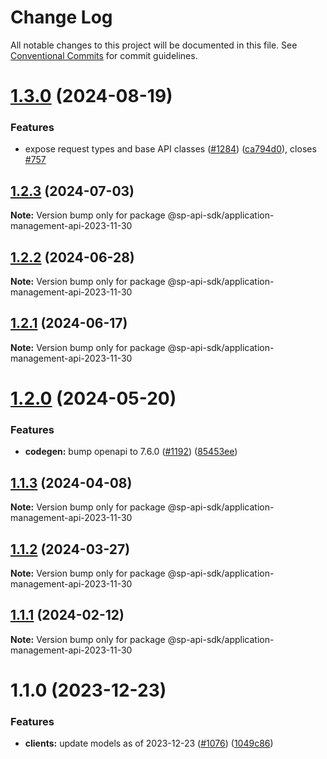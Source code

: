 # Change Log

All notable changes to this project will be documented in this file.
See [Conventional Commits](https://conventionalcommits.org) for commit guidelines.

# [1.3.0](https://github.com/bizon/selling-partner-api-sdk/compare/@sp-api-sdk/application-management-api-2023-11-30@1.2.3...@sp-api-sdk/application-management-api-2023-11-30@1.3.0) (2024-08-19)

### Features

* expose request types and base API classes ([#1284](https://github.com/bizon/selling-partner-api-sdk/issues/1284)) ([ca794d0](https://github.com/bizon/selling-partner-api-sdk/commit/ca794d023bcb7b0177de0fdae93ae1aaa7ac3670)), closes [#757](https://github.com/bizon/selling-partner-api-sdk/issues/757)

## [1.2.3](https://github.com/bizon/selling-partner-api-sdk/compare/@sp-api-sdk/application-management-api-2023-11-30@1.2.2...@sp-api-sdk/application-management-api-2023-11-30@1.2.3) (2024-07-03)

**Note:** Version bump only for package @sp-api-sdk/application-management-api-2023-11-30

## [1.2.2](https://github.com/bizon/selling-partner-api-sdk/compare/@sp-api-sdk/application-management-api-2023-11-30@1.2.1...@sp-api-sdk/application-management-api-2023-11-30@1.2.2) (2024-06-28)

**Note:** Version bump only for package @sp-api-sdk/application-management-api-2023-11-30

## [1.2.1](https://github.com/bizon/selling-partner-api-sdk/compare/@sp-api-sdk/application-management-api-2023-11-30@1.2.0...@sp-api-sdk/application-management-api-2023-11-30@1.2.1) (2024-06-17)

**Note:** Version bump only for package @sp-api-sdk/application-management-api-2023-11-30

# [1.2.0](https://github.com/bizon/selling-partner-api-sdk/compare/@sp-api-sdk/application-management-api-2023-11-30@1.1.3...@sp-api-sdk/application-management-api-2023-11-30@1.2.0) (2024-05-20)

### Features

* **codegen:** bump openapi to 7.6.0 ([#1192](https://github.com/bizon/selling-partner-api-sdk/issues/1192)) ([85453ee](https://github.com/bizon/selling-partner-api-sdk/commit/85453ee82ef861547ddc34254a28a59aac6ccc96))

## [1.1.3](https://github.com/bizon/selling-partner-api-sdk/compare/@sp-api-sdk/application-management-api-2023-11-30@1.1.2...@sp-api-sdk/application-management-api-2023-11-30@1.1.3) (2024-04-08)

**Note:** Version bump only for package @sp-api-sdk/application-management-api-2023-11-30

## [1.1.2](https://github.com/bizon/selling-partner-api-sdk/compare/@sp-api-sdk/application-management-api-2023-11-30@1.1.1...@sp-api-sdk/application-management-api-2023-11-30@1.1.2) (2024-03-27)

**Note:** Version bump only for package @sp-api-sdk/application-management-api-2023-11-30

## [1.1.1](https://github.com/bizon/selling-partner-api-sdk/compare/@sp-api-sdk/application-management-api-2023-11-30@1.1.0...@sp-api-sdk/application-management-api-2023-11-30@1.1.1) (2024-02-12)

**Note:** Version bump only for package @sp-api-sdk/application-management-api-2023-11-30

# 1.1.0 (2023-12-23)

### Features

* **clients:** update models as of 2023-12-23 ([#1076](https://github.com/bizon/selling-partner-api-sdk/issues/1076)) ([1049c86](https://github.com/bizon/selling-partner-api-sdk/commit/1049c869f917aebf4069238caa904d66fdfa8aad))
